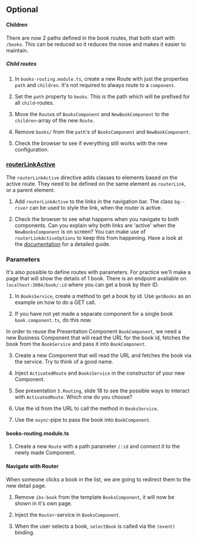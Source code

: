 ## Optional

#### Children
There are now 2 paths defined in the book routes, that both start with `/books`. 
This can be reduced so it reduces the noise and makes it easier to maintain.

##### Child routes
1. In `books-routing.module.ts`, create a new Route with just the properties `path` and `children`. It's not required to always route to a `component`.

2. Set the `path` property to `books`. This is the path which will be prefixed for all `child`-routes.

3. Move the `Route`s of `BooksComponent` and `NewBookComponent` to the `children`-array of the new `Route`.

4. Remove `books/` from the `path`'s of `BooksComponent` and `NewBookComponent`.
  
6. Check the browser to see if everything still works with the new configuration.

### [routerLinkActive](https://angular.io/guide/router#routerlinkactive-binding)

The `routerLinkActive` directive adds classes to elements based on the active route. They need to be defined on the same element as `routerLink`, or a parent element.

1. Add `routerLinkActive` to the links in the navigation bar. The class `bg--river` can be used to style the link, when the router is active.

2. Check the browser to see what happens when you navigate to both components. Can you explain why both links are 'active' when the `NewBooksComponent` is on screen?
 You can make use of `routerLinkActiveOptions` to keep this from happening. Have a look at the [documentation](https://angular.io/guide/router#routerlinkactive-binding) for a detailed guide.

### Parameters
It's also possible to define routes with parameters. For practice we'll make a page that will show the details of 1 book.
There is an endpoint available on `localhost:3004/book/:id` where you can get a book by their ID.

1. In `BooksService`, create a method to get a book by id. Use `getBooks` as an example on how to do a GET call.

2. If you have not yet made a separate component for a single book `book.component.ts`, do this now.

In order to reuse the Presentation Component `BookComponent`, we need a new Business Component that will read the URL for the book id, 
fetches the book from the `BookService` and pass it into `BookComponent`.

3. Create a new Component that will read the URL and fetches the book via the service. Try to think of a good name.

4. Inject `ActivatedRoute` and `BooksService` in the constructor of your new Component.

5. See presentation `5.Routing`, slide 18 to see the possible ways to interact with `ActivatedRoute`. Which one do you choose?

8. Use the id from the URL to call the method in `BooksService`.

9. Use the `async`-pipe to pass the book into `BookComponent`.

#### books-routing.module.ts

1. Create a new `Route` with a path parameter `/:id` and connect it to the newly made Component.

#### Navigate with Router
When someone clicks a book in the list, we are going to redirect them to the new detail page.

1. Remove `ibs-book` from the template `BooksComponent`, it will now be shown in it's own page.

2. Inject the `Router`-service in `BooksComponent`.

3. When the user selects a book, `selectBook` is called via the `(event)` binding. 
